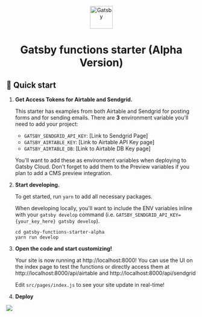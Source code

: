 <p align="center">
  <a href="https://www.gatsbyjs.com/?utm_source=starter&utm_medium=readme&utm_campaign=gatsby-functions-starter-alpha">
    <img alt="Gatsby" src="https://www.gatsbyjs.com/Gatsby-Monogram.svg" width="60" />
  </a>
</p>
<h1 align="center">
  Gatsby functions starter (Alpha Version)
</h1>

## 🚀 Quick start

1.  **Get Access Tokens for Airtable and Sendgrid.**

    This starter has examples from both Airtable and Sendgrid for posting forms and for sending emails. There are **3** environment variable you'll need to add your project:
    - `GATSBY_SENDGRID_API_KEY`: [Link to Sendgrid Page]
    - `GATSBY_AIRTABLE_KEY`: [Link to Airtable API Key page]
    - `GATSBY_AIRTABLE_DB`: [Link to Airtable DB Key page]

    You'll want to add these as environment variables when deploying to Gatsby Cloud. Don't forget to add them to the Preview variables if you plan to add a CMS preview integration. 


2.  **Start developing.**

    To get started, run `yarn` to add all necessary packages.

    When developing locally, you'll want to include the ENV variables inline with your `gatsby develop` command (i.e. `GATSBY_SENDGRID_API_KEY={your_key_here} gatsby develop`).


    ```shell
    cd gatsby-functions-starter-alpha
    yarn run develop
    ```

3.  **Open the code and start customizing!**

    Your site is now running at http://localhost:8000! You can use the UI on the index page to test the functions or directly access them at http://localhost:8000/api/airtable and http://localhost:8000/api/sendgrid

    Edit `src/pages/index.js` to see your site update in real-time!

4.  **Deploy**

  [<img src="https://www.gatsbyjs.com/deploynow.svg">](https://www.gatsbyjs.com/dashboard/deploynow?url=https://github.com/jsumnersmith/gatsby-functions-starter-alpha)
